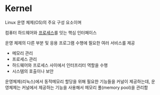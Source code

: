 # Kernel

Linux 운영 체제(OS)의 주요 구성 요소이며 

컴퓨터 하드웨어와 [프로세스](Process.md)를 잇는 핵심 인터페이스

운영 체제의 다른 부분 및 응용 프로그램 수행에 필요한 여러 서비스를 제공

- 메모리 관리
- 프로세스 관리
- 하드웨어와 프로세스 사이에서 인터프리터 역할을 수행
- 시스템의 호출이나 보안

운영체제(리눅스)에서 동적메모리 할당을 위해 필요한 기능들을 커널이 제공하는데, 운영체제는 커널에서 제공하는 기능을 사용해서 메모리 풀(memory pool)을 관리함